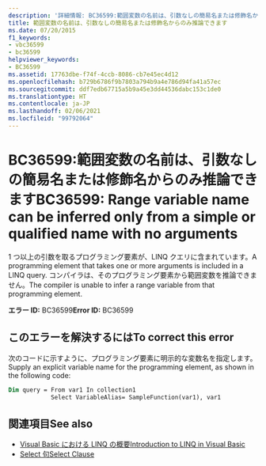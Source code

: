 ```yaml
---
description: '詳細情報: BC36599:範囲変数の名前は、引数なしの簡易名または修飾名からのみ推論できます'
title: 範囲変数の名前は、引数なしの簡易名または修飾名からのみ推論できます
ms.date: 07/20/2015
f1_keywords:
- vbc36599
- bc36599
helpviewer_keywords:
- BC36599
ms.assetid: 17763dbe-f74f-4ccb-8086-cb7e45ec4d12
ms.openlocfilehash: b729b6786f9b7803a794b9a4e786d94fa41a57ec
ms.sourcegitcommit: ddf7edb67715a5b9a45e3dd44536dabc153c1de0
ms.translationtype: HT
ms.contentlocale: ja-JP
ms.lasthandoff: 02/06/2021
ms.locfileid: "99792064"
---
```

# <a name="bc36599-range-variable-name-can-be-inferred-only-from-a-simple-or-qualified-name-with-no-arguments"></a><span data-ttu-id="57999-103">BC36599:範囲変数の名前は、引数なしの簡易名または修飾名からのみ推論できます</span><span class="sxs-lookup"><span data-stu-id="57999-103">BC36599: Range variable name can be inferred only from a simple or qualified name with no arguments</span></span>

<span data-ttu-id="57999-104">1 つ以上の引数を取るプログラミング要素が、LINQ クエリに含まれています。</span><span class="sxs-lookup"><span data-stu-id="57999-104">A programming element that takes one or more arguments is included in a LINQ query.</span></span> <span data-ttu-id="57999-105">コンパイラは、そのプログラミング要素から範囲変数を推論できません。</span><span class="sxs-lookup"><span data-stu-id="57999-105">The compiler is unable to infer a range variable from that programming element.</span></span>

<span data-ttu-id="57999-106">**エラー ID:** BC36599</span><span class="sxs-lookup"><span data-stu-id="57999-106">**Error ID:** BC36599</span></span>

## <a name="to-correct-this-error"></a><span data-ttu-id="57999-107">このエラーを解決するには</span><span class="sxs-lookup"><span data-stu-id="57999-107">To correct this error</span></span>

<span data-ttu-id="57999-108">次のコードに示すように、プログラミング要素に明示的な変数名を指定します。</span><span class="sxs-lookup"><span data-stu-id="57999-108">Supply an explicit variable name for the programming element, as shown in the following code:</span></span>

```vb
Dim query = From var1 In collection1
            Select VariableAlias= SampleFunction(var1), var1
```

## <a name="see-also"></a><span data-ttu-id="57999-109">関連項目</span><span class="sxs-lookup"><span data-stu-id="57999-109">See also</span></span>

- [<span data-ttu-id="57999-110">Visual Basic における LINQ の概要</span><span class="sxs-lookup"><span data-stu-id="57999-110">Introduction to LINQ in Visual Basic</span></span>](../../programming-guide/language-features/linq/introduction-to-linq.md)
- [<span data-ttu-id="57999-111">Select 句</span><span class="sxs-lookup"><span data-stu-id="57999-111">Select Clause</span></span>](../queries/select-clause.md)
